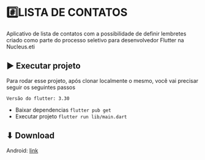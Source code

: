 
# #️⃣LISTA DE CONTATOS

Aplicativo de lista de contatos com a possibilidade de definir lembretes
criado como parte do processo seletivo para desenvolvedor Flutter na Nucleus.eti


## ▶ Executar projeto

Para rodar esse projeto, após clonar localmente o mesmo, você vai precisar seguir os seguintes passos

`Versão do flutter: 3.30`
- Baixar dependencias `flutter pub get`
- Executar projeto `flutter run lib/main.dart`



## ⬇ Download

Android: [link](https://awesomeopensource.com/project/elangosundar/awesome-README-templates)


